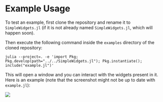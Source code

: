 # Example Usage

To test an example, first clone the repository and rename it to `SimpleWidgets.jl` (if it is not already named `SimpleWidgets.jl`, which will happen soon).

Then execute the following command inside the `examples` directory of the cloned repository:

```
julia --project=. -e 'import Pkg; Pkg.develop(path="../../SimpleWidgets.jl"); Pkg.instantiate(); include("example.jl")'
```

This will open a window and you can interact with the widgets present in it. Here is an example (note that the screenshot might not be up to date with `example.jl`):

<img src="https://user-images.githubusercontent.com/32610387/165582174-fd98dd3a-d36c-4418-a673-719090b0cd54.png">
